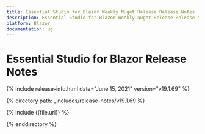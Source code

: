 ```yaml
---
title: Essential Studio for Blazor Weekly Nuget Release Release Notes  
description: Essential Studio for Blazor Weekly Nuget Release Release Notes  
platform: Blazor
documentation: ug
---
```


# Essential Studio for Blazor  Release Notes  

{% include release-info.html date="June 15, 2021"  version="v19.1.69" %} 

{% directory path: _includes/release-notes/v19.1.69 %}

{% include {{file.url}} %}

{% enddirectory %}


